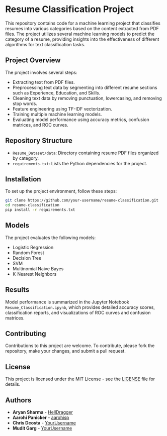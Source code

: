 # Resume Classification Project

This repository contains code for a machine learning project that classifies resumes into various categories based on the content extracted from PDF files. The project utilizes several machine learning models to predict the category of a resume, providing insights into the effectiveness of different algorithms for text classification tasks.

## Project Overview

The project involves several steps:
- Extracting text from PDF files.
- Preprocessing text data by segmenting into different resume sections such as Experience, Education, and Skills.
- Cleaning text data by removing punctuation, lowercasing, and removing stop words.
- Feature engineering using TF-IDF vectorization.
- Training multiple machine learning models.
- Evaluating model performance using accuracy metrics, confusion matrices, and ROC curves.

## Repository Structure

- `Resume_Dataset/data`: Directory containing resume PDF files organized by category.
- `requirements.txt`: Lists the Python dependencies for the project.

## Installation

To set up the project environment, follow these steps:

```bash
git clone https://github.com/your-username/resume-classification.git
cd resume-classification
pip install -r requirements.txt
```

## Models

The project evaluates the following models:
- Logistic Regression
- Random Forest
- Decision Tree
- SVM
- Multinomial Naive Bayes
- K-Nearest Neighbors

## Results

Model performance is summarized in the Jupyter Notebook `Resume_Classification.ipynb`, which provides detailed accuracy scores, classification reports, and visualizations of ROC curves and confusion matrices.

## Contributing

Contributions to this project are welcome. To contribute, please fork the repository, make your changes, and submit a pull request.

## License

This project is licensed under the MIT License - see the [LICENSE](LICENSE.md) file for details.

## Authors

- **Aryan Sharma** - [HellDragger](https://github.com/HellDragger)
- **Aarohi Panicker** - [aarohisp](https://github.com/aarohisp)
- **Chris Dcosta** - [YourUsername](https://github.com/YourUsername)
- **Mudit Garg** - [YourUsername](https://github.com/YourUsername)
